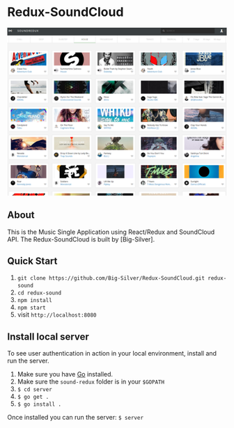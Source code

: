 # Redux-SoundCloud

<img width="900" src="styles/img/soundcloud.png" border="0" />

## About
This is the Music Single Application using React/Redux and SoundCloud API.
The Redux-SoundCloud is built by [Big-Silver].

## Quick Start

1. `git clone https://github.com/Big-Silver/Redux-SoundCloud.git redux-sound`
2. `cd redux-sound`
3. `npm install`
4. `npm start`
5. visit `http://localhost:8080`

## Install local server

To see user authentication in action in your local environment, install and run the server.

1. Make sure you have [Go](https://golang.org/) installed.
2. Make sure the `sound-redux` folder is in your `$GOPATH`
3. `$ cd server`
4. `$ go get .`
5. `$ go install .`

Once installed you can run the server:
`$ server`

